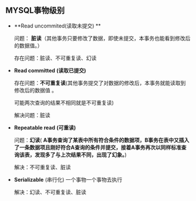 ## MYSQL事物级别

- **Read uncommited(读取未提交) ** 

  问题： **脏读**（其他事务只要修改了数据，即使未提交，本事务也能看到修改后的数据值。）

  存在问题：脏读、不可重复读、幻读

  

- **Read committed**  **(读取已提交)**

  存在问题：**不可重复读**(其他事务提交了对数据的修改后，本事务就能读取到修改后的数据值 。

  可能两次查询的结果不相同就是不可重复读)

  解决问题：脏读

  

- **Repeatable read**  **(可重读)**

  问题：**幻读**( **A事务查询了某表中所有符合条件的数据项，B事务在表中又插入了一条数据项且刚好符合A查询的条件并提交，接着A事务再次以同样标准查询该表，发现多了与上次结果不同，出现了幻象。**)

  解决：不可重复读、脏读

  

- **Serializable** (串行化) 一个事物一个事物去执行

  解决：幻读、不可重复读、脏读

